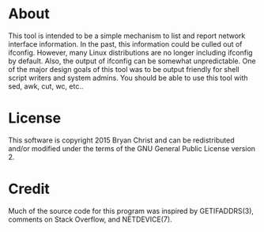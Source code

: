 About
=====

This tool is intended to be a simple mechanism to list and report network
interface information.  In the past, this information could be culled out
of ifconfig.  However, many Linux distributions are no longer including
ifconfig by default.  Also, the output of ifconfig can be somewhat
unpredictable.  One of the major design goals of this tool was to be output
friendly for shell script writers and system admins.  You should be able to
use this tool with sed, awk, cut, wc, etc..

License
=======

This software is copyright 2015 Bryan Christ and can be redistributed
and/or modified under the terms of the GNU General Public License version 2.

Credit
======

Much of the source code for this program was inspired by GETIFADDRS(3),
comments on Stack Overflow, and NETDEVICE(7).
